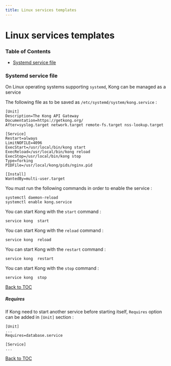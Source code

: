 ```yaml
---
title: Linux services templates
---
```


# Linux services templates

### Table of Contents

- [Systemd service file](#systemd-service-file)

### Systemd service file

On Linux operating systems supporting `systemd`, Kong can be managed as a service

The following file as to be saved as `/etc/systemd/system/kong.service` :
```text
[Unit]
Description=The Kong API Gateway
Documentation=https://getkong.org/
After=syslog.target network.target remote-fs.target nss-lookup.target

[Service]
Restart=always
LimitNOFILE=4096
ExecStart=/usr/local/bin/kong start
ExecReload=/usr/local/bin/kong reload
ExecStop=/usr/local/bin/kong stop
Type=forking
PIDFile=/usr/local/kong/pids/nginx.pid

[Install]
WantedBy=multi-user.target
```

You must run the following commands in order to enable the service :
```
systemctl daemon-reload
systemctl enable kong.service
```


You can start Kong with the `start` command :
```
service kong  start
```

You can start Kong with the `reload` command :
```
service kong  reload
```

You can start Kong with the `restart` command :
```
service kong  restart
```

You can start Kong with the `stop` command :
```
service kong  stop
```

[Back to TOC](#table-of-contents)

##### Requires

If Kong need to start another service before starting itself, `Requires` option can be added in `[Unit]` section :
```text
[Unit]
...
Requires=database.service

[Service]
...
```


[Back to TOC](#table-of-contents)
